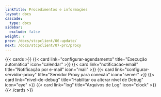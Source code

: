 ```yaml
---
linkTitle: Procedimentos e informações
layout: docs
cascade:
  type: docs
sidebar:
  exclude: false
weight: 7
prev: /docs/stcpclient/06-update/
next: /docs/stcpclient/07-prc/proxy
---
```


{{< cards >}}
  {{< card link="configurar-agendamento" title="Execução automática" icon="calendar" >}}
  {{< card link="notificacao-email" title="Notificação por e-mail" icon="mail" >}}
  {{< card link="configurar-servidor-proxy" title="Servidor Proxy para conexão" icon="server" >}}
  {{< card link="nivel-de-debug" title="Habilitar ou alterar nível de Debug" icon="eye" >}}
  {{< card link="log" title="Arquivos de Log" icon="clock" >}}
{{< /cards >}}
